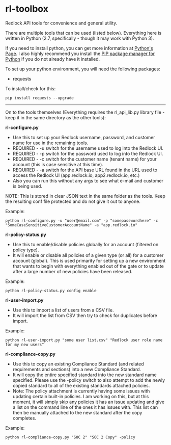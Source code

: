 # rl-toolbox
Redlock API tools for convenience and general utility.

There are multiple tools that can be used (listed below).  Everything here is written in Python (2.7, specifically - though it may work with Python 3).

If you need to install python, you can get more information at [Python's Page](https://www.python.org/).  I also highly recommend you install the [PIP package manager for Python](https://pypi.python.org/pypi/pip) if you do not already have it installed.

To set up your python environment, you will need the following packages:
- requests

To install/check for this:
```
pip install requests --upgrade
```

------------------------------------------------------------------

On to the tools themselves (Everything requires the rl_api_lib.py library file - keep it in the same directory as the other tools):

**rl-configure.py**
- Use this to set up your Redlock username, password, and customer name for use in the remaining tools.
- REQUIRED - -u switch for the username used to log into the Redlock UI.
- REQUIRED - -p switch for the password used to log into the Redlock UI.
- REQUIRED - -c switch for the customer name (tenant name) for your account (this is case sensitive at this time).
- REQUIRED - -a switch for the API base URL found in the URL used to access the Redlock UI (app.redlock.io, app2.redlock.io, etc.)
- Also you can run this without any args to see what e-mail and customer is being used.

NOTE: This is stored in clear JSON text in the same folder as the tools.  Keep the resulting conf file protected and do not give it out to anyone.

Example:
```
python rl-configure.py -u "user@email.com" -p "somepasswordhere" -c "SomeCaseSensitiveCustomerAccountName" -a "app.redlock.io"
```

**rl-policy-status.py**
- Use this to enable/disable policies globally for an account (filtered on policy type).
- It will enable or disable all policies of a given type (or all) for a customer account (global).  This is used primarity for setting up a new environment that wants to begin with everything enabled out of the gate or to update after a large number of new policies have been released.

Example:
```
python rl-policy-status.py config enable
```

**rl-user-import.py**
- Use this to import a list of users from a CSV file.
- It will import the list from CSV then try to check for duplicates before import.

Example:
```
python rl-user-import.py "some user list.csv" "Redlock user role name for my new users"
```

**rl-compliance-copy.py**
- Use this to copy an existing Compliance Standard (and related requirements and sections) into a new Compliance Standard.
- It will copy the entire specified standard into the new standard name specified.  Please use the -policy switch to also attempt to add the newly copied standard to all of the existing standards attached policies.
- Note: The policy attachment is currently having some issues with updating certain built-in policies.  I am working on this, but at this moment, it will simply skip any policies it has an issue updating and give a list on the command line of the ones it has issues with.  This list can then be manually attached to the new standard after the copy completes.

Example:
```
python rl-compliance-copy.py "SOC 2" "SOC 2 Copy" -policy
```